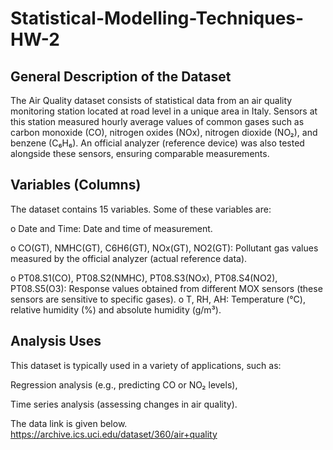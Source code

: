 # Statistical-Modelling-Techniques-HW-2
## General Description of the Dataset

The Air Quality dataset consists of statistical data from an air quality monitoring station located at road level in a unique area in Italy. Sensors at this station measured hourly average values ​​of common gases such as carbon monoxide (CO), nitrogen oxides (NOx), nitrogen dioxide (NO₂), and benzene (C₆H₆). An official analyzer (reference device) was also tested alongside these sensors, ensuring comparable measurements.
## Variables (Columns)

The dataset contains 15 variables. Some of these variables are:

o Date and Time: Date and time of measurement.

o CO(GT), NMHC(GT), C6H6(GT), NOx(GT), NO2(GT): Pollutant gas values ​​measured by the official analyzer (actual reference data).

o PT08.S1(CO), PT08.S2(NMHC), PT08.S3(NOx), PT08.S4(NO2), PT08.S5(O3): Response values ​​obtained from different MOX sensors (these sensors are sensitive to specific gases).
o T, RH, AH: Temperature (°C), relative humidity (%) and absolute humidity (g/m³).

## Analysis Uses

This dataset is typically used in a variety of applications, such as:

Regression analysis (e.g., predicting CO or NO₂ levels),

Time series analysis (assessing changes in air quality).

The data link is given below.
https://archive.ics.uci.edu/dataset/360/air+quality
